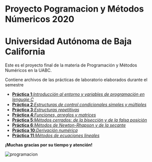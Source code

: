 # Proyecto Pogramacion y Métodos Númericos 2020
# Universidad Autónoma de Baja California 
Este es el proyecto final de la materia de Programación y Métodos Numéricos en la UABC. 

Contiene archivos de las prácticas de laboratorio elaborados durante el semestre
* [**Práctica 1**:_Introducción al entorno y variables de programación en lenguaje C_](https://github.com/SofiaSilva19/Proyecto_PyMN_2020/tree/main/Pr%C3%A1ctica%201)
* [**Práctica 2**:_Estructuras de control condicionales simples y múltiples_](https://github.com/SofiaSilva19/Proyecto_PyMN_2020/tree/main/Pr%C3%A1ctica%202)
* [**Práctica 3**:_Estructuras repetitivas_](https://github.com/SofiaSilva19/Proyecto_PyMN_2020/tree/main/Pr%C3%A1ctica%203)
* [**Práctica 4**:_Funciones, arreglos y matrices_](https://github.com/SofiaSilva19/Proyecto_PyMN_2020/tree/main/Pr%C3%A1ctica%204)
* [**Práctica 5**:_Métodos cerrados: de la bisección y de la falsa posición_](https://github.com/SofiaSilva19/Proyecto_PyMN_2020/tree/main/Pr%C3%A1ctica%205)
* [**Práctica 6**:_Métodos de Newton-Rhapson y de la secante_](https://github.com/SofiaSilva19/Proyecto_PyMN_2020/tree/main/Pr%C3%A1ctica%206)
* [**Práctica 10**:_Derivación numérica_](https://github.com/SofiaSilva19/Proyecto_PyMN_2020/tree/main/Pr%C3%A1ctica%2010)
* [**Práctica 11**:_Métodos de ecuaciones lineales_](https://github.com/SofiaSilva19/Proyecto_PyMN_2020/tree/main/Pr%C3%A1ctica%2011)



**¡Muchas gracias por su tiempo y atención!**

![programacion](https://proicecdn.azureedge.net/shared/content/imagenes/Usuarios/ImagenesCKEditor/ac55137e-1b27-4c2d-8239-74f31f35adee/31c868dc-a1ff-4fde-af36-f67c1c11ec33.jpg)
